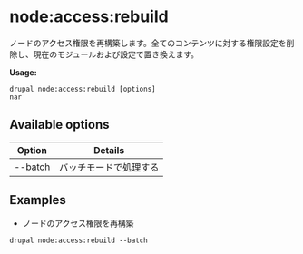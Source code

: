 # node:access:rebuild
ノードのアクセス権限を再構築します。全てのコンテンツに対する権限設定を削除し、現在のモジュールおよび設定で置き換えます。

**Usage:**
```
drupal node:access:rebuild [options]
nar
```

## Available options
Option | Details
-------|-------------
--batch | バッチモードで処理する

## Examples
* ノードのアクセス権限を再構築
```
drupal node:access:rebuild --batch
```
